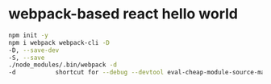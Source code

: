# webpack-based react hello world

```bash
npm init -y
npm i webpack webpack-cli -D
-D, --save-dev
-S, --save
./node_modules/.bin/webpack -d
-d           shortcut for --debug --devtool eval-cheap-module-source-map

```
